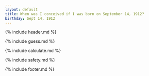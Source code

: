```yaml
---
layout: default
title: When was I conceived if I was born on September 14, 1912?
birthday: Sept 14, 1912
---
```


{% include header.md %}

{% include guess.md %}

{% include calculate.md %}

{% include safety.md %}

{% include footer.md %}



